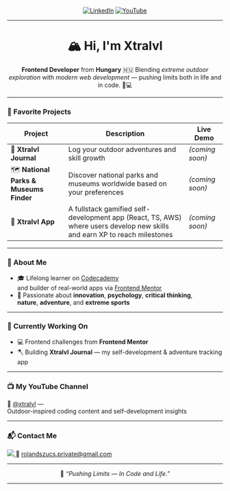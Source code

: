 <div align="center">

[![LinkedIn](https://img.shields.io/badge/LinkedIn-0A66C2?style=for-the-badge&logo=linkedin&logoColor=white)](https://www.linkedin.com/in/rolandszucs-webdev/)
[![YouTube](https://img.shields.io/badge/YouTube-FF0000?style=for-the-badge&logo=youtube&logoColor=white)](https://youtube.com/@xtralvl?si=ARheLo58FnjZJftt)

---

<h1>🏔️ Hi, I'm <strong>Xtralvl</strong></h1>

<p><strong>Frontend Developer</strong> from <strong>Hungary</strong> 🇭🇺  
Blending <em>extreme outdoor exploration</em> with <em>modern web development</em> — pushing limits both in life and in code. 🌲💻</p>

</div>

---

### 🌟 Favorite Projects

| Project | Description | Live Demo |
|----------|--------------|-----------|
| 🧭 **Xtralvl Journal** | Log your outdoor adventures and skill growth | *(coming soon)* |
| 🗺️ **National Parks & Museums Finder** | Discover national parks and museums worldwide based on your preferences | *(coming soon)* |
| 💯 **Xtralvl App** | A fullstack gamified self-development app (React, TS, AWS) where users develop new skills and earn XP to reach milestones | *(coming soon)* |

---

### 🚀 About Me

- 🎓 Lifelong learner on [Codecademy](https://www.codecademy.com)  
  and builder of real-world apps via [Frontend Mentor](https://www.frontendmentor.io/)
- 🧭 Passionate about **innovation**, **psychology**, **critical thinking**,  
  **nature**, **adventure**, and **extreme sports**

---

### 🔧 Currently Working On

- 💻 Frontend challenges from **Frontend Mentor**  
- 🪓 Building **Xtralvl Journal** — my self-development & adventure tracking app  

---

### 📺 My YouTube Channel

🎥 [@xtralvl](https://youtube.com/@xtralvl?si=ARheLo58FnjZJftt) —  
Outdoor-inspired coding content and self-development insights

---

### 📬 Contact Me

<a href="https://www.linkedin.com/in/rolandszucs-webdev/" target="_blank">
  <img src="https://img.shields.io/badge/-LinkedIn-0077B5?style=flat&logo=linkedin&logoColor=white"/>
</a>  
📧 <a href="mailto:rolandszucs.private@gmail.com">rolandszucs.private@gmail.com</a>

---

<div align="center">

💬 *“Pushing Limits — In Code and Life.”*  

---

</div>
